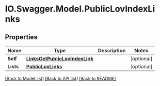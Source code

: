 # IO.Swagger.Model.PublicLovIndexLinks
## Properties

Name | Type | Description | Notes
------------ | ------------- | ------------- | -------------
**Self** | [**LinksGetPublicLovIndexLink**](LinksGetPublicLovIndexLink.md) |  | [optional] 
**Lists** | [**PublicLovLinks**](PublicLovLinks.md) |  | [optional] 

[[Back to Model list]](../README.md#documentation-for-models) [[Back to API list]](../README.md#documentation-for-api-endpoints) [[Back to README]](../README.md)

